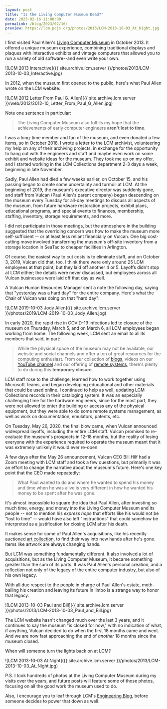 ```yaml
---
layout: post
title: "Is the Living Computer Museum Dead?"
date: 2023-02-16 11:00:00
permalink: /blog/2023/02/16/
preview: https://lcm.pcjs.org/photos/2013/LCM-2013-10-03_At_Night.jpg
---
```


I first visited Paul Allen's [Living Computer Museum](https://web.archive.org/web/20131002203946/http://www.livingcomputermuseum.com/) in October 2013.  It offered a unique museum experience, combining traditional displays and plaques with interactive exhibits and vintage computers that allowed you to run a variety of old software--and even write your own.

![LCM 2013 Interactive]({{ site.archive.lcm.server }}/photos/2013/LCM-2013-10-03_Interactive.jpg)

In 2012, when the museum first opened to the public, here's what Paul Allen wrote on the LCM website:

![LCM 2012 Letter From Paul G. Allen]({{ site.archive.lcm.server }}/web/2012/2012-10_Letter_From_Paul_G_Allen.jpg)

Note one sentence in particular:

> The Living Computer Museum also fulfills my hope that the achievements of early computer engineers **aren't lost to time**.

I was a long-time member and fan of the museum, and even donated a few items, so in October 2018, I wrote a letter to the LCM archivist, volunteering my help on any of their archiving projects, in exchange for the opportunity to hang out with the engineers and staff and maybe even work on some exhibit and website ideas for the museum.  They took me up on my offer, and I started working in the LCM Collections department 2-3 days a week, beginning in late November.

Sadly, Paul Allen had died a few weeks earlier, on October 15, and his passing began to create some uncertainty and turmoil at LCM.  At the beginning of 2019, the museum's executive director was suddenly gone, and staff from Vulcan (Paul Allen's parent company) began descending on the museum every Tuesday for all-day meetings to discuss all aspects of the museum, from future hardware restoration projects, exhibit plans, educational programs, and special events to finances, membership, staffing, inventory, storage requirements, and more.

I did not participate in those meetings, but the atmosphere in the building suggested that the overriding concern was how to make the museum more self-sufficient -- or at least less reliant financially on Vulcan.  One big cost-cutting move involved transferring the museum's off-site inventory from a storage location in SeaTac to cheaper facilities in Arlington.

Of course, the easiest way to cut costs is to eliminate staff, and on October 3, 2019, Vulcan did that, too.  I think there were only around 25 LCM employees at that point, but they laid off another 4 or 5.  Layoffs didn't stop at LCM either; the details were never discussed, but employees across all Vulcan businesses were laid off that day as well.

A Vulcan Human Resources Manager sent a note the following day, saying that "yesterday was a hard day" for
the entire company.  Here's what the Chair of Vulcan was doing on that "hard day":

![LCM 2019-10-03 Jody Allen]({{ site.archive.lcm.server }}/photos/2019/LCM-2019-10-03_Jody_Allen.jpg)

In early 2020, the rapid rise in COVID-19 infections led to closure of the museum on Thursday, March 5, and on March 6, all LCM employees began working from home.  The following week, LCM sent an email to all its members that said, in part:

> While the physical space of the museum may not be available, our website and social channels and offer a ton of great resources for the computing enthusiast. From our collection of [blogs](https://livingcomputers.org/blog), videos on our [YouTube channel](https://www.youtube.com/channel/UCLSZQH9zJ1vJz2fez7hZqXA) and our offering of [remote systems](https://www.livingcomputers.org/Computer-Collection/Online-Systems.aspx), there's plenty to do during this **temporary closure**.

LCM staff rose to the challenge, learned how to work together using Microsoft Teams, and began developing educational and other materials that could be used online.  I continued to help as well, updating LCM Collections records in their cataloging system.  It was an especially challenging time for the hardware engineers, since for the most part, they were not allowed to enter the building or access any of the physical equipment, but they were able to do some remote systems management, as well as work on documentation, emulators, patents, etc.

On Tuesday, May 26, 2020, the final blow came, when Vulcan announced widespread layoffs, including the entire LCM staff.  Vulcan promised to re-evaluate the museum's prospects in 12-18 months, but the reality of losing everyone with the experience required to operate the museum meant that it was extremely unlikely it would ever re-open.

A few days after the May 26 announcement, Vulcan CEO Bill Hilf had a Zoom meeting with LCM staff and took a few questions, but primarily it was an effort to change the narrative about the museum's future.  Here's one key point that the CEO made repeatedly:

> What Paul wanted to do and where he wanted to spend his money and time when he was alive is very different in how he wanted his money to be spent after he was gone.

It's almost impossible to square the idea that Paul Allen, after investing so much time, energy, and money into the Living Computer Museum and its people -- not to mention his *express hope* that efforts like his would not be "lost to time" -- would have also left "instructions" that could somehow be interpreted as a justification for closing LCM after his death.

It makes sense for some of Paul Allen's acquisitions, like his recently auctioned [art collection](https://www.christies.com/en/events/visionary-the-paul-g-allen-collection/overview), to find their way into new hands after he's gone.  Items like artwork are always changing hands.

But LCM was something fundamentally different.  It also involved a lot of acquisitions, but as the Living Computer Museum, it became something greater than the sum of its parts.  It was Paul Allen's personal creation, and a reflection not only of the legacy of the entire computer industry, but also of his own legacy.

With all due respect to the people in charge of Paul Allen's estate, moth-balling his creation and leaving its future in limbo is a strange way to honor that legacy.

![LCM 2013-10-03 Paul and Bill]({{ site.archive.lcm.server }}/photos/2013/LCM-2013-10-03_Paul_and_Bill.jpg)

The LCM website hasn't changed much over the last 3 years, and it continues to say the museum "is closed for now," with no indication of what, if anything, Vulcan decided to do when the first 18 months came and went.  And we are now fast approaching the end of *another* 18 months since the museum closed.

When will someone turn the lights back on at LCM?

![LCM 2013-10-03 At Night]({{ site.archive.lcm.server }}/photos/2013/LCM-2013-10-03_At_Night.jpg)

P.S. I took hundreds of photos at the Living Computer Museum during my visits over the years, and future posts will feature some of those photos, focusing on all the good work the museum used to do.

Also, I encourage you to leaf through LCM's [Engineering Blog](https://engblg.livingcomputers.org/index.php/2017/03/19/hello-world/), before someone decides to power that down as well.
